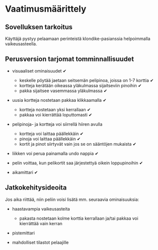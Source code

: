 # **Vaatimusmäärittely**

## **Sovelluksen tarkoitus**

Käyttäjä pystyy pelaamaan perinteistä klondike-pasianssia helpoimmalla vaikeusasteella.

## **Perusversion tarjomat tomminnallisuudet**

- visuaaliset ominaisuudet ✔
  - keskelle pöytää jaetaan seitsemän pelipinoa, joissa on 1-7 korttia ✔
  - kortteja kerätään oikeassa yläkulmassa sijaitseviin pinoihin ✔
  - pakka sijaitsee vasemmassa yläkulmassa  ✔
  
- uusia kortteja nostetaan pakkaa klikkaamalla  ✔
  - kortteja nostetaan yksi kerrallaan  ✔
  - pakkaa voi kierrättää loputtomasti  ✔

- pelipinoja- ja kortteja voi siirrellä hiiren avulla
  - kortteja voi laittaa päällekkäin ✔
  - pinoja voi laittaa päällekkäin ✔
  - kortit ja pinot siirtyvät vain jos se on sääntöjen mukaista ✔
  
- liikken voi perua painamalla undo nappia ✔
  
- pelin voittaa, kun pelikortit saa järjestettyä oikein loppupinoihin ✔

- aikamittari ✔

## **Jatkokehitysideoita**

Jos aika riittää, niin peliin voisi lisätä mm. seuraavia ominaisuuksia:

- haastavampia vaikeusasteita
  - pakasta nostetaan kolme korttia kerrallaan ja/tai pakkaa voi kierrättää vain kerran
  

- pistemittari

- mahdolliset tilastot pelaajille
